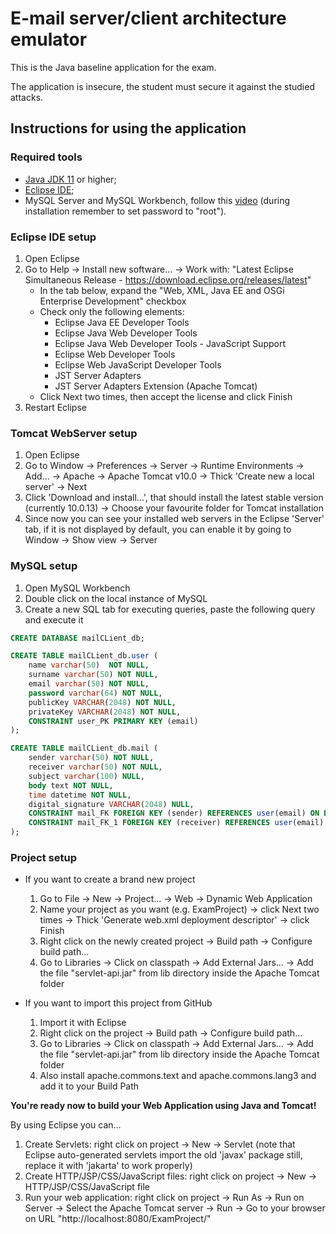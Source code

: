 # E-mail server/client architecture emulator
This is the Java baseline application for the exam. 

The application is insecure, the student must secure it against the studied attacks.

## Instructions for using the application
### Required tools
- [Java JDK 11](https://www.oracle.com/java/technologies/downloads/#java11) or higher;
- [Eclipse IDE](https://www.eclipse.org/downloads/);
- MySQL Server and MySQL Workbench, follow this [video](https://www.youtube.com/watch?v=YSOY_NyOg40) (during installation remember to set password to "root").

### Eclipse IDE setup
1. Open Eclipse
2. Go to Help -> Install new software... -> Work with: "Latest Eclipse Simultaneous Release - https://download.eclipse.org/releases/latest"
   * In the tab below, expand the "Web, XML, Java EE and OSGi Enterprise Development" checkbox
   * Check only the following elements:
     - Eclipse Java EE Developer Tools
     - Eclipse Java Web Developer Tools
     - Eclipse Java Web Developer Tools - JavaScript Support
     - Eclipse Web Developer Tools
     - Eclipse Web JavaScript Developer Tools
     - JST Server Adapters
     - JST Server Adapters Extension (Apache Tomcat)
   * Click Next two times, then accept the license and click Finish
3. Restart Eclipse

### Tomcat WebServer setup
1. Open Eclipse
2. Go to Window -> Preferences -> Server -> Runtime Environments -> Add... -> Apache -> Apache Tomcat v10.0 -> Thick 'Create new a local server' -> Next
3. Click 'Download and install...', that should install the latest stable version (currently 10.0.13) -> Choose your favourite folder for Tomcat installation
4. Since now you can see your installed web servers in the Eclipse 'Server' tab, if it is not displayed by default, you can enable it by going to Window -> Show view -> Server

### MySQL setup
1. Open MySQL Workbench
2. Double click on the local instance of MySQL
3. Create a new SQL tab for executing queries, paste the following query and execute it

```sql
CREATE DATABASE mailCLient_db;

CREATE TABLE mailCLient_db.user (
	name varchar(50)  NOT NULL,
	surname varchar(50) NOT NULL,
	email varchar(50) NOT NULL,
	password varchar(64) NOT NULL,
    publicKey VARCHAR(2048) NOT NULL,
    privateKey VARCHAR(2048) NOT NULL,
	CONSTRAINT user_PK PRIMARY KEY (email)
);

CREATE TABLE mailCLient_db.mail (
	sender varchar(50) NOT NULL,
	receiver varchar(50) NOT NULL,
	subject varchar(100) NULL,
	body text NOT NULL,
	time datetime NOT NULL,
    digital_signature VARCHAR(2048) NULL,
	CONSTRAINT mail_FK FOREIGN KEY (sender) REFERENCES user(email) ON DELETE CASCADE,
	CONSTRAINT mail_FK_1 FOREIGN KEY (receiver) REFERENCES user(email) ON DELETE CASCADE
);

```

### Project setup
- If you want to create a brand new project
  1. Go to File -> New -> Project... -> Web -> Dynamic Web Application
  2. Name your project as you want (e.g. ExamProject) -> click Next two times -> Thick 'Generate web.xml deployment descriptor' -> click Finish
  3. Right click on the newly created project -> Build path -> Configure build path...
  4. Go to Libraries -> Click on classpath -> Add External Jars... -> Add the file "servlet-api.jar" from lib directory inside the Apache Tomcat folder

- If you want to import this project from GitHub
  1. Import it with Eclipse
  3. Right click on the project -> Build path -> Configure build path...
  4. Go to Libraries -> Click on classpath -> Add External Jars... -> Add the file "servlet-api.jar" from lib directory inside the Apache Tomcat folder
  5. Also install apache.commons.text and apache.commons.lang3 and add it to your Build Path

**You're ready now to build your Web Application using Java and Tomcat!**

By using Eclipse you can...
1. Create Servlets: right click on project -> New -> Servlet (note that Eclipse auto-generated servlets import the old 'javax' package still, replace it with 'jakarta' to work properly)
2. Create HTTP/JSP/CSS/JavaScript files: right click on project -> New -> HTTP/JSP/CSS/JavaScript file
3. Run your web application: right click on project -> Run As -> Run on Server -> Select the Apache Tomcat server -> Run -> Go to your browser on URL "http://localhost:8080/ExamProject/"
